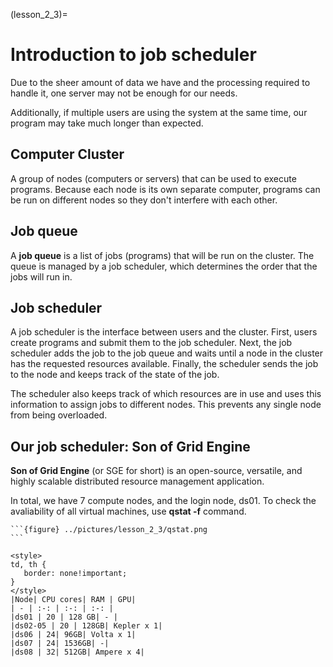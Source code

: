 (lesson_2_3)=
# Introduction to job scheduler
Due to the sheer amount of data we have and the processing required to handle it, one server may not be enough for our needs.

Additionally, if multiple users are using the system at the same time, our program may take much longer than expected.

## Computer Cluster
A group of nodes (computers or servers) that can be used to execute programs. Because each node is its own separate computer, programs can be run on different nodes so they don't interfere with each other.

## Job queue
A **job queue** is a list of jobs (programs) that will be run on the cluster. The queue is managed by a job scheduler, which determines the order that the jobs will run in. 

## Job scheduler
A job scheduler is the interface between users and the cluster. First, users create programs and submit them to the job scheduler. Next, the job scheduler adds the job to the job queue and waits until a node in the cluster has the requested resources available. Finally, the scheduler sends the job to the node and keeps track of the state of the job.

The scheduler also keeps track of which resources are in use and uses this information to assign jobs to different nodes. This prevents any single node from being overloaded.

## Our job scheduler: Son of Grid Engine
**Son of Grid Engine** (or SGE for short) is an open-source, versatile, and highly scalable distributed resource management application.

In total, we have 7 compute nodes, and the login node, ds01. To check the avaliability of all virtual machines, use **qstat -f** command.

````{admonition} Expected output
```{figure} ../pictures/lesson_2_3/qstat.png
```
````

```{admonition} Machine specs
<style>
td, th {
   border: none!important;
}
</style>
|Node| CPU cores| RAM | GPU|
| - | :-: | :-: | :-: |
|ds01 | 20 | 128 GB| - | 
|ds02-05 | 20 | 128GB| Kepler x 1| 
|ds06 | 24| 96GB| Volta x 1| 
|ds07 | 24| 1536GB| -| 
|ds08 | 32| 512GB| Ampere x 4| 

```